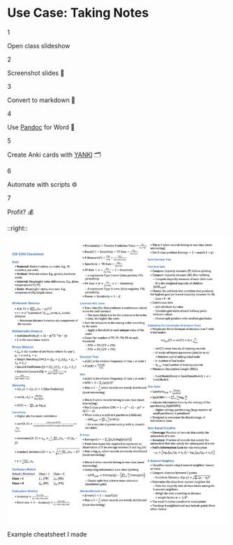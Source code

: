 # Use Case: Taking Notes

<div class="grid grid-cols-2 gap-x-4 gap-y-2 mt-3">
  <div v-click class="flex items-center space-x-1.5 p-1 rounded-md bg-gradient-to-r from-blue-500/10 to-purple-500/10 border border-blue-500/30 transform transition-all duration-300 hover:scale-102">
    <div class="flex-shrink-0 w-5 h-5 flex items-center justify-center rounded-full bg-blue-500/20 text-blue-400 text-xs font-bold">1</div>
    <p class="text-sm">Open class slideshow</p>
  </div>
  
  <div v-click class="flex items-center space-x-1.5 p-1 rounded-md bg-gradient-to-r from-blue-500/10 to-purple-500/10 border border-blue-500/30 transform transition-all duration-300 hover:scale-102">
    <div class="flex-shrink-0 w-5 h-5 flex items-center justify-center rounded-full bg-blue-500/20 text-blue-400 text-xs font-bold">2</div>
    <p class="text-sm">Screenshot slides <span class="text-blue-400">📸</span></p>
  </div>
  
  <div v-click class="flex items-center space-x-1.5 p-1 rounded-md bg-gradient-to-r from-blue-500/10 to-purple-500/10 border border-blue-500/30 transform transition-all duration-300 hover:scale-102">
    <div class="flex-shrink-0 w-5 h-5 flex items-center justify-center rounded-full bg-blue-500/20 text-blue-400 text-xs font-bold">3</div>
    <p class="text-sm">Convert to markdown <span class="text-green-400">📝</span></p>
  </div>
  
  <div v-click class="flex items-center space-x-1.5 p-1 rounded-md bg-gradient-to-r from-blue-500/10 to-purple-500/10 border border-blue-500/30 transform transition-all duration-300 hover:scale-102">
    <div class="flex-shrink-0 w-5 h-5 flex items-center justify-center rounded-full bg-blue-500/20 text-blue-400 text-xs font-bold">4</div>
    <p class="text-sm">Use <a href="https://pandoc.org/" class="text-blue-400 hover:underline">Pandoc</a> for Word <span class="text-purple-400">🔄</span></p>
  </div>
  
  <div v-click class="flex items-center space-x-1.5 p-1 rounded-md bg-gradient-to-r from-blue-500/10 to-purple-500/10 border border-blue-500/30 transform transition-all duration-300 hover:scale-102">
    <div class="flex-shrink-0 w-5 h-5 flex items-center justify-center rounded-full bg-blue-500/20 text-blue-400 text-xs font-bold">5</div>
    <p class="text-sm">Create Anki cards with <a href="https://github.com/kitschpatrol/yanki" class="text-blue-400 hover:underline">YANKI</a> <span class="text-amber-400">🗂️</span></p>
  </div>
  
  <div v-click class="flex items-center space-x-1.5 p-1 rounded-md bg-gradient-to-r from-blue-500/10 to-purple-500/10 border border-blue-500/30 transform transition-all duration-300 hover:scale-102">
    <div class="flex-shrink-0 w-5 h-5 flex items-center justify-center rounded-full bg-blue-500/20 text-blue-400 text-xs font-bold">6</div>
    <p class="text-sm">Automate with scripts <span class="text-green-400">⚙️</span></p>
  </div>
  
  <div v-click="7" class="col-span-2 flex items-center justify-center p-1 rounded-md bg-gradient-to-r from-yellow-500/10 to-amber-500/10 border border-yellow-500/30 transform transition-all duration-300 hover:scale-102 mt-1">
    <div class="flex-shrink-0 w-5 h-5 flex items-center justify-center rounded-full bg-yellow-500/20 text-yellow-400 text-xs font-bold">7</div>
    <p class="text-sm flex items-center ml-1.5">
      <span class="text-yellow-400 font-bold">Profit?</span>
      <span class="ml-1.5 text-yellow-400 text-base animate-bounce">💰</span>
    </p>
  </div>
</div>

::right::

<div 
  v-motion
  :initial="{ opacity: 0, y: 100 }"
  :enter="{ opacity: 1, y: 0, transition: { delay: 500, duration: 800 } }"
  class="relative mt-2 flex items-center justify-center"
>
  <div class="absolute inset-0 bg-gradient-to-r from-blue-500/30 to-purple-500/30 rounded-xl blur-xl"></div>
  <div class="relative bg-gray-900/50 backdrop-blur-sm p-3 rounded-xl border border-blue-400/30 shadow-xl max-w-[85%] mx-auto">
    <img src="/images/cheatsheet.png" alt="Example cheatsheet" class="w-9/10 rounded-lg shadow-md hover:shadow-lg transition-all duration-300 mx-auto" />
    <p class="text-xs text-gray-400 mt-1 text-center italic">Example cheatsheet I made</p>
  </div>
</div>